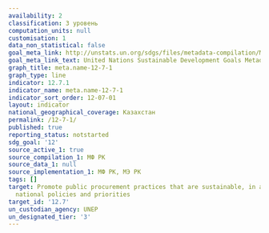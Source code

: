 ```yaml
---
availability: 2
classification: 3 уровень
computation_units: null
customisation: 1
data_non_statistical: false
goal_meta_link: http://unstats.un.org/sdgs/files/metadata-compilation/Metadata-Goal-12.pdf
goal_meta_link_text: United Nations Sustainable Development Goals Metadata (pdf 782kB)
graph_title: meta.name-12-7-1
graph_type: line
indicator: 12.7.1
indicator_name: meta.name-12-7-1
indicator_sort_order: 12-07-01
layout: indicator
national_geographical_coverage: Казахстан
permalink: /12-7-1/
published: true
reporting_status: notstarted
sdg_goal: '12'
source_active_1: true
source_compilation_1: МФ РК
source_data_1: null
source_implementation_1: МФ РК, МЭ РК
tags: []
target: Promote public procurement practices that are sustainable, in accordance with
  national policies and priorities
target_id: '12.7'
un_custodian_agency: UNEP
un_designated_tier: '3'
---
```

